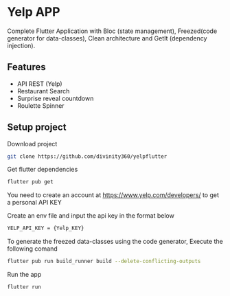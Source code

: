 # Yelp APP
Complete Flutter Application with Bloc (state management), Freezed(code generator for data-classes), Clean architecture and GetIt (dependency injection).


## Features
- API REST (Yelp)
- Restaurant Search
- Surprise reveal countdown
- Roulette Spinner


## Setup project

Download project
```bash
git clone https://github.com/divinity360/yelpflutter
```

Get flutter dependencies
```bash
flutter pub get
```


You need to create an account at https://www.yelp.com/developers/ to get a personal API KEY

Create an env file and input the api key in the format below

```bash
YELP_API_KEY = {Yelp_KEY}
```

To generate the freezed data-classes using the code generator, Execute the following comand

```bash
flutter pub run build_runner build --delete-conflicting-outputs
```


Run the app
```bash
flutter run
```

